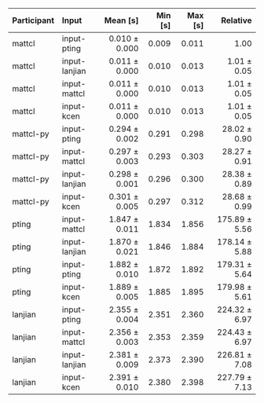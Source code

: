 | Participant | Input | Mean [s] | Min [s] | Max [s] | Relative |
|:---|:---|---:|---:|---:|---:|
| mattcl | input-pting | 0.010 ± 0.000 | 0.009 | 0.011 | 1.00 |
| mattcl | input-lanjian | 0.011 ± 0.000 | 0.010 | 0.013 | 1.01 ± 0.05 |
| mattcl | input-mattcl | 0.011 ± 0.000 | 0.010 | 0.013 | 1.01 ± 0.05 |
| mattcl | input-kcen | 0.011 ± 0.000 | 0.010 | 0.013 | 1.01 ± 0.05 |
| mattcl-py | input-pting | 0.294 ± 0.002 | 0.291 | 0.298 | 28.02 ± 0.90 |
| mattcl-py | input-mattcl | 0.297 ± 0.003 | 0.293 | 0.303 | 28.27 ± 0.91 |
| mattcl-py | input-lanjian | 0.298 ± 0.001 | 0.296 | 0.300 | 28.38 ± 0.89 |
| mattcl-py | input-kcen | 0.301 ± 0.005 | 0.297 | 0.312 | 28.68 ± 0.99 |
| pting | input-mattcl | 1.847 ± 0.011 | 1.834 | 1.856 | 175.89 ± 5.56 |
| pting | input-lanjian | 1.870 ± 0.021 | 1.846 | 1.884 | 178.14 ± 5.88 |
| pting | input-pting | 1.882 ± 0.010 | 1.872 | 1.892 | 179.31 ± 5.64 |
| pting | input-kcen | 1.889 ± 0.005 | 1.885 | 1.895 | 179.98 ± 5.61 |
| lanjian | input-pting | 2.355 ± 0.004 | 2.351 | 2.360 | 224.32 ± 6.97 |
| lanjian | input-mattcl | 2.356 ± 0.003 | 2.353 | 2.359 | 224.43 ± 6.97 |
| lanjian | input-lanjian | 2.381 ± 0.009 | 2.373 | 2.390 | 226.81 ± 7.08 |
| lanjian | input-kcen | 2.391 ± 0.010 | 2.380 | 2.398 | 227.79 ± 7.13 |

